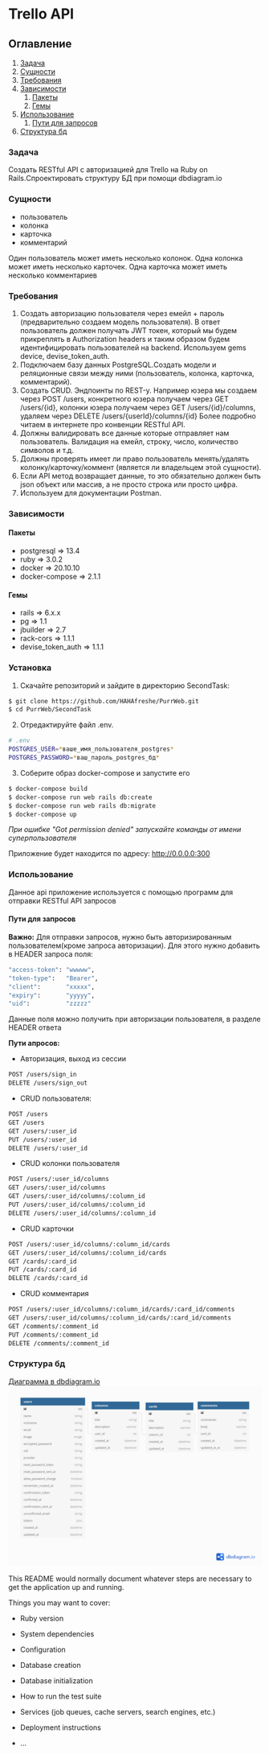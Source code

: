# Trello API

## Оглавление
1. [Задача](#Задача)
2. [Сущности](#Сущности)
3. [Требования](#Требования)
4. [Зависимости](#Зависимости)
    1. [Пакеты](#Пакеты)
    2. [Гемы](#Гемы)
5. [Использование](#Использование)
    1. [Пути для запросов](#Пути-для-запросов)
6. [Структура бд](#Структура-бд)

### Задача
Создать RESTful API с авторизацией для Trello на Ruby on Rails.Спроектировать структуру БД при помощи dbdiagram.io

### Сущности
- пользователь
- колонка
- карточка
- комментарий

Один пользователь может иметь несколько колонок. Одна колонка может иметь несколько карточек. Одна карточка может иметь несколько комментариев

### Требования
1. Создать авторизацию пользователя через емейл + пароль (предварительно создаем модель пользователя). В ответ пользователь должен получать JWT токен, который мы будем прикреплять в Authorization headers и таким образом будем идентифицировать пользователей на backend. Используем gems device, devise_token_auth.
2. Подключаем базу данных PostgreSQL.Создать модели и реляционные связи между ними (пользователь, колонка, карточка, комментарий).
4. Создать CRUD. Эндпоинты по REST-у. Например юзера мы создаем через POST /users, конкретного юзера получаем через GET /users/{id}, колонки юзера получаем через GET /users/{id}/columns, удаляем через DELETE /users/{userId}/columns/{id} Более подробно читаем в интернете про конвенции RESTful API.
5. Должны валидировать все данные которые отправляет нам пользователь.  Валидация на емейл, строку, число, количество символов и т.д.
6. Должны проверять имеет ли право пользователь менять/удалять колонку/карточку/коммент (является ли владельцем этой сущности).
7. Если API метод возвращает данные, то это обязательно должен быть json объект или массив, а не просто строка или просто цифра.
8. Используем для документации Postman.

### Зависимости

#### Пакеты
- postgresql => 13.4
- ruby => 3.0.2
- docker => 20.10.10
- docker-compose => 2.1.1

#### Гемы
- rails => 6.x.x
- pg => 1.1
- jbuilder => 2.7
- rack-cors => 1.1.1
- devise_token_auth => 1.1.1

### Установка
1. Скачайте репозиторий и зайдите в директорию SecondTask:
```sh
$ git clone https://github.com/HAHAfreshe/PurrWeb.git
$ cd PurrWeb/SecondTask
```

2. Отредактируйте файл .env.
```sh
# .env
POSTGRES_USER=*ваше_имя_пользователя_postgres*
POSTGRES_PASSWORD=*ваш_пароль_postgres_бд*
```

3. Соберите образ docker-compose и запустите его
```sh
$ docker-compose build
$ docker-compose run web rails db:create
$ docker-compose run web rails db:migrate
$ docker-compose up
```
<i>При ошибке "Got permission denied" запускайте команды от имени суперпользователя</i>

Приложение будет находится по адресу: http://0.0.0.0:300

### Использование
Данное api приложение используется с помощью программ для отправки RESTful API запросов

#### Пути для запросов
<b>Важно:</b>
Для отправки запросов, нужно быть авторизированным пользователем(кроме запроса авторизации).
Для этого нужно добавить в HEADER запроса поля:
```sh
"access-token": "wwwww",
"token-type":   "Bearer",
"client":       "xxxxx",
"expiry":       "yyyyy",
"uid":          "zzzzz"
```
Данные поля можно получить при авторизации пользователя, в разделе HEADER ответа

<b>Пути апросов:</b>
- Авторизация, выход из сессии
```sh
POST /users/sign_in
DELETE /users/sign_out
```
- CRUD пользователя:
```sh
POST /users
GET /users
GET /users/:user_id
PUT /users/:user_id
DELETE /users/:user_id
```
- CRUD колонки пользователя
```sh
POST /users/:user_id/columns
GET /users/:user_id/columns
GET /users/:user_id/columns/:column_id
PUT /users/:user_id/columns/:column_id
DELETE /users/:user_id/columns/:column_id
```
- CRUD карточки
```sh
POST /users/:user_id/columns/:column_id/cards
GET /users/:user_id/columns/:column_id/cards
GET /cards/:card_id
PUT /cards/:card_id
DELETE /cards/:card_id
```
- CRUD комментария
```sh
POST /users/:user_id/columns/:column_id/cards/:card_id/comments
GET /users/:user_id/columns/:column_id/cards/:card_id/comments
GET /comments/:comment_id
PUT /comments/:comment_id
DELETE /comments/:comment_id
```

### Структура бд
[Диаграмма в dbdiagram.io](https://dbdiagram.io/d/6182e452d5d522682df773ae)
![db](db/database.png)

This README would normally document whatever steps are necessary to get the
application up and running.

Things you may want to cover:

* Ruby version

* System dependencies

* Configuration

* Database creation

* Database initialization

* How to run the test suite

* Services (job queues, cache servers, search engines, etc.)

* Deployment instructions

* ...
